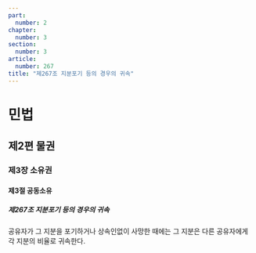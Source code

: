 ```yaml
---
part:
  number: 2
chapter:
  number: 3
section:
  number: 3
article:
  number: 267
title: "제267조 지분포기 등의 경우의 귀속"
---
```

# 민법

## 제2편 물권

### 제3장 소유권

#### 제3절 공동소유

##### 제267조 지분포기 등의 경우의 귀속

공유자가 그 지분을 포기하거나 상속인없이 사망한 때에는 그 지분은 다른 공유자에게 각 지분의 비율로 귀속한다.
